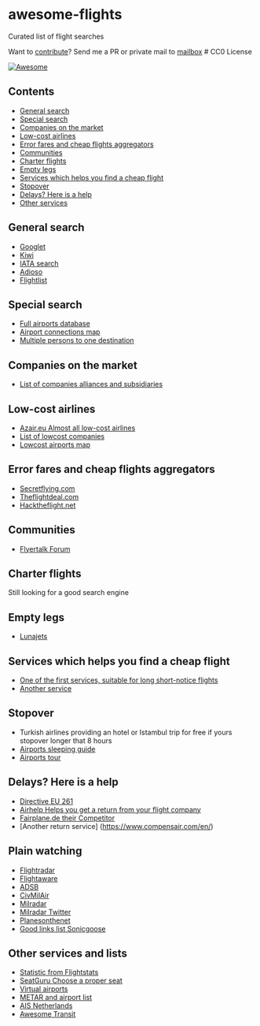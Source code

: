 # awesome-flights
Curated list of flight searches

Want to [contribute](contribute.md)? Send me a PR or private mail to [mailbox](mailto:root@kevit.info) # CC0 License

[![Awesome](https://awesome.re/badge.svg)](https://awesome.re)

## Contents
   * [General search](#general-search)
   * [Special search](#special-search)
   * [Companies on the market](#companies-on-the-market)
   * [Low-cost airlines](#low-cost-airlines)
   * [Error fares and cheap flights aggregators](#error-fares-and-cheap-flights-aggregators)
   * [Communities](#communities)
   * [Charter flights](#charter-flights)
   * [Empty legs](#empty-legs)
   * [Services which helps you find a cheap flight](#services-which-helps-you-find-a-cheap-flight)
   * [Stopover](#stopover)
   * [Delays? Here is a help](#delays-here-is-a-help)
   * [Other services](#other-services-and-lists)

## General search

* [Googlet](https://www.google.com/flights/)
* [Kiwi](https://kiwi.com)
* [IATA search](http://matrix.itasoftware.com/)
* [Adioso](http://adioso.com)
* [Flightlist](https://www.flightlist.io/)

## Special search

* [Full airports database](http://www.partow.net/miscellaneous/airportdatabase/)
* [Airport connections map](https://www.flightconnections.com/)
* [Multiple persons to one destination](https://www.tripmatch.org)

## Companies on the market

* [List of companies alliances and subsidiaries](alliances.md)

## Low-cost airlines

* [Azair.eu Almost all low-cost airlines](http://www.azair.eu/)
* [List of lowcost companies](lowcost.md)
* [Lowcost airports map](http://helloworldmap.ru/)


## Error fares and cheap flights aggregators

* [Secretflying.com](http://www.secretflying.com/euro-deals/)
* [Theflightdeal.com](https://www.theflightdeal.com)
* [Hacktheflight.net](https://hacktheflight.net)

## Communities

* [Flyertalk Forum](https://www.flyertalk.com)

## Charter flights

Still looking for a good search engine

## Empty legs

* [Lunajets](https://www.lunajets.com/en/empty-leg-flights/)


## Services which helps you find a cheap flight

* [One of the first services, suitable for long short-notice flights](https://flightfox.com/)
* [Another service](http://flystein.com)

## Stopover

* Turkish airlines providing an hotel or Istambul trip for free if yours stopover longer that 8 hours
* [Airports sleeping guide](https://www.sleepinginairports.net/)
* [Airports tour](http://thriftynomads.com/6-airports-with-free-tours/)

## Delays? Here is a help

* [Directive EU 261](https://en.wikipedia.org/wiki/Flight_Compensation_Regulation_261/2004)
* [Airhelp Helps you get a return from your flight company](https://airhelp.com)
* [Fairplane.de their Competitor](https://www.fairplane.de/)
* [Another return service] (https://www.compensair.com/en/)


## Plain watching 
* [Flightradar](https://flightradar24.com)
* [Flightaware](https://uk.flightaware.com/)
* [ADSB](https://twitter.com/ADSBTweetBot)
* [CivMilAir](https://twitter.com/CivMilAir)
* [Milradar](http://milradar.livejournal.com/)
* [Milradar Twitter](https://twitter.com/MIL_Radar)
* [Planesonthenet](https://twitter.com/planesonthenet)
* [Good links list Sonicgoose](http://sonicgoose.com/connecting-flights/)

## Other services and lists

* [Statistic from Flightstats](https://www.flightstats.com/v2/)
* [SeatGuru Choose a proper seat](https://www.seatguru.com/)
* [Virtual airports](https://www.youtube.com/watch?v=bQQK0iR5iBU)
* [METAR and airport list](http://www.orbifly.com/member/metmap.php?mode=metar)
* [AIS Netherlands](http://www.ais-netherlands.nl)
* [Awesome Transit](https://github.com/CUTR-at-USF/awesome-transit#readme)

